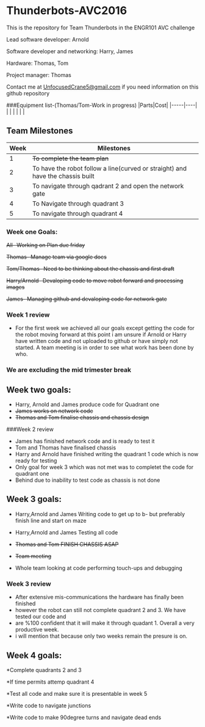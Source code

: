 # Thunderbots-AVC2016
This is the repository for Team Thunderbots in the ENGR101 AVC challenge

Lead software developer: Arnold 

Software developer and networking: Harry, James

Hardware: Thomas, Tom

Project manager: Thomas

Contact me at UnfocusedCrane5@gmail.com if you need information on this github repository

###Equipment list-(Thomas/Tom-Work in progress)
|Parts|Cost|
|-----|----|
|     |    |
|     |    |



## Team Milestones

|Week|                     Milestones                      |
|----|-----------------------------------------------------|
| 1  |~~To complete the team plan~~                            |
| 2  |To have the robot follow a line(curved or straight) and have the chassis built  |
| 3  |To navigate through qadrant 2 and open the network gate|
| 4  |To Navigate through quadrant 3|
| 5  |To navigate through quadrant 4|




### Week one Goals:

~~All- Working on Plan due friday~~

~~Thomas- Manage team via google docs~~

~~Tom/Thomas- Need to be thinking about the chassis and first draft~~

~~Harry/Arnold- Devaloping code to move robot forward and processing images~~

~~James- Managing github and devaloping code for network gate~~

### Week 1 review
* For the first week we achieved all our goals except getting the code for the robot moving forward
at this point i am unsure if Arnold or Harry have written code and not uploaded to github or have simply not started. A team
meeting is in order to see what work has been done by who.

### We are excluding the mid trimester break

## Week two goals:
* Harry, Arnold and James produce code for Quadrant one
* ~~James works on network code~~
* ~~Thomas and Tom finalise chassis and chassis design~~

###Week 2 review
* James has finished network code and is ready to test it
* Tom and Thomas have finalised chassis
* Harry and Arnold have finished writing the quadrant 1 code which is now ready for testing
* Only goal for week 3 which was not met was to completet the code for quadrant one
* Behind due to inability to test code as chassis is not done

## Week 3 goals:
* Harry,Arnold and James Writing code to get up to b- but preferably finish line and start on maze

* Harry,Arnold and James Testing all code

* ~~Thomas and Tom FINISH CHASSIS ASAP~~

* ~~Team meeting~~

* Whole team looking at code performing touch-ups and debugging
### Week 3 review
* After extensive mis-communications the hardware has finally been finished
* however the robot can still not complete quadrant 2 and 3. We have tested our code and
* are %100 confident that it will make it through quadant 1. Overall a very productive week.
* i will mention that because only two weeks remain the presure is on.

## Week 4 goals:
*Complete quadrants 2 and 3

*If time permits attemp quadrant 4

*Test all code and make sure it is presentable in week 5

*Write code to navigate junctions

*Write code to make 90degree turns and navigate dead ends
